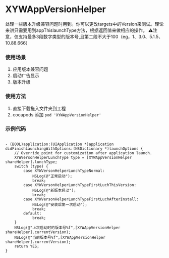 # XYWAppVersionHelper
处理一些版本升级兼容问题时用到。你可以更改targets中的Version来测试。理论来讲只需要用到appThislaunchType方法，根据返回值来做相应的操作。
⚠️注意，仅支持最多3段数字类型的版本号,且第二段不大于100（eg，1、3.0、5.1.5、10.88.666）
### 使用场景
1. 应用版本兼容问题
2. 启动广告显示
3. 版本升级

### 使用方法
1. 直接下载拖入文件夹到工程
2. cocapods 添加  <code>pod 'XYWAppVersionHelper'</code>
### 示例代码
<pre><code>
- (BOOL)application:(UIApplication *)application didFinishLaunchingWithOptions:(NSDictionary *)launchOptions {
    // Override point for customization after application launch.
    XYWVersonHelperLunchType type = [XYWAppVersionHelper shareHelper].lunchType;
    switch (type) {
        case XYWVersonHelperLunchTypeNormal:
            NSLog(@"正常启动");
            break;
        case XYWVersonHelperLunchTypeFirstLuchThisVersion:
            NSLog(@"新版本启动");
            break;
        case XYWVersonHelperLunchTypeFirstLuchAfterInstall:
            NSLog(@"安装后第一次启动");
            break;
        default:
            break;
    }
    NSLog(@"上次启动时的版本号%f",[XYWAppVersionHelper shareHelper].currentVersion);
    NSLog(@"当前版本号%f",[XYWAppVersionHelper shareHelper].currentVersion);
    return YES;
}
</code></pre>
